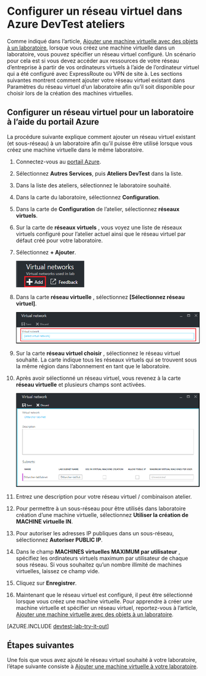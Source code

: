 <properties
    pageTitle="Configurer un réseau virtuel dans Azure DevTest ateliers | Microsoft Azure"
    description="Découvrez comment configurer un réseau virtuel existant et sous-réseau et les utiliser dans une machine virtuelle avec Azure DevTest pratiques"
    services="devtest-lab,virtual-machines"
    documentationCenter="na"
    authors="tomarcher"
    manager="douge"
    editor=""/>

<tags
    ms.service="devtest-lab"
    ms.workload="na"
    ms.tgt_pltfrm="na"
    ms.devlang="na"
    ms.topic="article"
    ms.date="09/06/2016"
    ms.author="tarcher"/>

# <a name="configure-a-virtual-network-in-azure-devtest-labs"></a>Configurer un réseau virtuel dans Azure DevTest ateliers

Comme indiqué dans l’article, [Ajouter une machine virtuelle avec des objets à un laboratoire](devtest-lab-add-vm-with-artifacts.md), lorsque vous créez une machine virtuelle dans un laboratoire, vous pouvez spécifier un réseau virtuel configuré. Un scénario pour cela est si vous devez accéder aux ressources de votre réseau d’entreprise à partir de vos ordinateurs virtuels à l’aide de l’ordinateur virtuel qui a été configuré avec ExpressRoute ou VPN de site à. Les sections suivantes montrent comment ajouter votre réseau virtuel existant dans Paramètres du réseau virtuel d’un laboratoire afin qu’il soit disponible pour choisir lors de la création des machines virtuelles.

## <a name="configure-a-virtual-network-for-a-lab-using-the-azure-portal"></a>Configurer un réseau virtuel pour un laboratoire à l’aide du portail Azure
La procédure suivante explique comment ajouter un réseau virtuel existant (et sous-réseau) à un laboratoire afin qu’il puisse être utilisé lorsque vous créez une machine virtuelle dans le même laboratoire. 

1. Connectez-vous au [portail Azure](http://go.microsoft.com/fwlink/p/?LinkID=525040).

1. Sélectionnez **Autres Services**, puis **Ateliers DevTest** dans la liste.

1. Dans la liste des ateliers, sélectionnez le laboratoire souhaité. 

1. Dans la carte du laboratoire, sélectionnez **Configuration**.

1. Dans la carte de **Configuration** de l’atelier, sélectionnez **réseaux virtuels**.

1. Sur la carte de **réseaux virtuels** , vous voyez une liste de réseaux virtuels configuré pour l’atelier actuel ainsi que le réseau virtuel par défaut créé pour votre laboratoire. 

1. Sélectionnez **+ Ajouter**.

    ![Ajouter un réseau virtuel à votre laboratoire](./media/devtest-lab-configure-vnet/lab-settings-vnet-add.png)
    
1. Dans la carte **réseau virtuelle** , sélectionnez **[Sélectionnez réseau virtuel]**.

    ![Sélectionnez un réseau virtuel](./media/devtest-lab-configure-vnet/lab-settings-vnets-vnet1.png)
    
1. Sur la carte **réseau virtuel choisir** , sélectionnez le réseau virtuel souhaité. La carte indique tous les réseaux virtuels qui se trouvent sous la même région dans l’abonnement en tant que le laboratoire.  

1. Après avoir sélectionné un réseau virtuel, vous revenez à la carte **réseau virtuelle** et plusieurs champs sont activées.  

    ![Sélectionnez un réseau virtuel](./media/devtest-lab-configure-vnet/lab-settings-vnets-vnet2.png)

1. Entrez une description pour votre réseau virtuel / combinaison atelier.

1. Pour permettre à un sous-réseau pour être utilisés dans laboratoire création d’une machine virtuelle, sélectionnez **Utiliser la création de MACHINE virtuelle IN**.

1. Pour autoriser les adresses IP publiques dans un sous-réseau, sélectionnez **Autoriser PUBLIC IP**.

1. Dans le champ **MACHINES virtuelles MAXIMUM par utilisateur** , spécifiez les ordinateurs virtuels maximum par utilisateur de chaque sous réseau. Si vous souhaitez qu’un nombre illimité de machines virtuelles, laissez ce champ vide.

1. Cliquez sur **Enregistrer**.

1. Maintenant que le réseau virtuel est configuré, il peut être sélectionné lorsque vous créez une machine virtuelle. Pour apprendre à créer une machine virtuelle et spécifier un réseau virtuel, reportez-vous à l’article, [Ajouter une machine virtuelle avec des objets à un laboratoire](devtest-lab-add-vm-with-artifacts.md). 

[AZURE.INCLUDE [devtest-lab-try-it-out](../../includes/devtest-lab-try-it-out.md)]

## <a name="next-steps"></a>Étapes suivantes

Une fois que vous avez ajouté le réseau virtuel souhaité à votre laboratoire, l’étape suivante consiste à [Ajouter une machine virtuelle à votre laboratoire](devtest-lab-add-vm-with-artifacts.md).